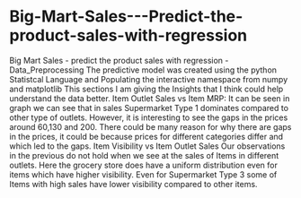 # Big-Mart-Sales---Predict-the-product-sales-with-regression
Big Mart Sales - predict the product sales with regression - Data_Preprocessing
The predictive model was created using the python Statistcal Language and Populating the interactive namespace from numpy and matplotlib
This sections I am giving the Insights that I think could help understand the data better. 
Item Outlet Sales vs Item MRP:
It can be seen in graph we can see that in sales Supermarket Type 1 dominates compared to other type of outlets. However, it is interesting to see the gaps in the prices around 60,130 and 200. There could be many reason for why there are gaps in the prices, it could be because prices for different categories differ and which led to the gaps.
Item Visibility vs Item Outlet Sales
Our observations in the previous do not hold when we see at the sales of Items in different outlets. Here the grocery store does have a uniform distribution even for items which have higher visibility. Even for Supermarket Type 3 some of Items with high sales have lower visibility compared to other items.
